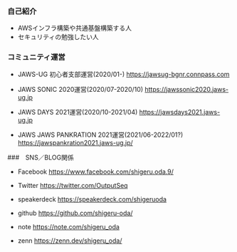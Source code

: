 ### 自己紹介
- AWSインフラ構築や共通基盤構築する人
- セキュリティの勉強したい人

### コミュニティ運営
- JAWS-UG 初心者支部運営(2020/01-)
https://jawsug-bgnr.connpass.com

- JAWS SONIC 2020運営(2020/07-2020/10)
https://jawssonic2020.jaws-ug.jp

- JAWS DAYS 2021運営(2020/10-2021/04)
https://jawsdays2021.jaws-ug.jp

- JAWS JAWS PANKRATION 2021運営(2021/06-2022/01?)
https://jawspankration2021.jaws-ug.jp/

###　SNS／BLOG関係
- Facebook
https://www.facebook.com/shigeru.oda.9/

- Twitter
https://twitter.com/OutputSeq

- speakerdeck
https://speakerdeck.com/shigeruoda

- github
https://github.com/shigeru-oda/

- note
https://note.com/shigeru_oda

- zenn
https://zenn.dev/shigeru_oda/
<!--
**shigeru-oda/shigeru-oda** is a ✨ _special_ ✨ repository because its `README.md` (this file) appears on your GitHub profile.

Here are some ideas to get you started:

- 🔭 I’m currently working on ...
- 🌱 I’m currently learning ...
- 👯 I’m looking to collaborate on ...
- 🤔 I’m looking for help with ...
- 💬 Ask me about ...
- 📫 How to reach me: ...
- 😄 Pronouns: ...
- ⚡ Fun fact: ...
-->
